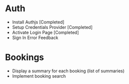 # Auth

- Install Authjs [Completed]
- Setup Credentials Provider [Completed]
- Activate Login Page [Completed]
- Sign In Error Feedback

# Bookings

- Display a summary for each booking (list of summaries)
- Implement booking search
